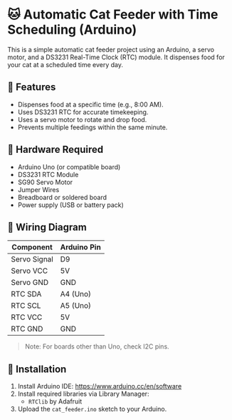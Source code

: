 # 🐱 Automatic Cat Feeder with Time Scheduling (Arduino)

This is a simple automatic cat feeder project using an Arduino, a servo motor, and a DS3231 Real-Time Clock (RTC) module. It dispenses food for your cat at a scheduled time every day.

## 🚀 Features
- Dispenses food at a specific time (e.g., 8:00 AM).
- Uses DS3231 RTC for accurate timekeeping.
- Uses a servo motor to rotate and drop food.
- Prevents multiple feedings within the same minute.

## 🧰 Hardware Required
- Arduino Uno (or compatible board)
- DS3231 RTC Module
- SG90 Servo Motor
- Jumper Wires
- Breadboard or soldered board
- Power supply (USB or battery pack)

## 🔧 Wiring Diagram

| Component      | Arduino Pin |
| -------------- | ----------- |
| Servo Signal   | D9          |
| Servo VCC      | 5V          |
| Servo GND      | GND         |
| RTC SDA        | A4 (Uno)    |
| RTC SCL        | A5 (Uno)    |
| RTC VCC        | 5V          |
| RTC GND        | GND         |

> Note: For boards other than Uno, check I2C pins.

## 💾 Installation
1. Install Arduino IDE: https://www.arduino.cc/en/software
2. Install required libraries via Library Manager:
   - `RTClib` by Adafruit
3. Upload the `cat_feeder.ino` sketch to your Arduino.

##

